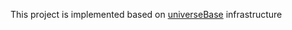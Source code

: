 This project is implemented based on [universeBase](https://github.com/universeBase/) infrastructure
